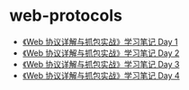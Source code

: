 # web-protocols

* [《Web 协议详解与抓包实战》学习笔记 Day 1](day1.md)
* [《Web 协议详解与抓包实战》学习笔记 Day 2](day2.md)
* [《Web 协议详解与抓包实战》学习笔记 Day 3](day3.md)
* [《Web 协议详解与抓包实战》学习笔记 Day 4](day4.md)
